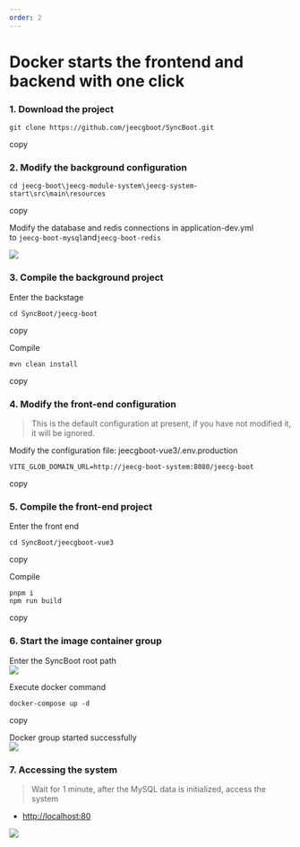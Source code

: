 ```yaml
---
order: 2
---
```


# Docker starts the frontend and backend with one click

### 1\. Download the project

```
git clone https://github.com/jeecgboot/SyncBoot.git
```

copy

### 2\. Modify the background configuration

```
cd jeecg-boot\jeecg-module-system\jeecg-system-start\src\main\resources
```

copy

Modify the database and redis connections in application-dev.yml  
to `jeecg-boot-mysql`and`jeecg-boot-redis`

![](/images/335c815c5c7b8d084c00b8de32d9b980be89d23dd8e2c8495adbf58823daa09b.png)

### 3\. Compile the background project

Enter the backstage

```
cd SyncBoot/jeecg-boot
```

copy

Compile

```
mvn clean install
```

copy

### 4\. Modify the front-end configuration

> This is the default configuration at present, if you have not modified it, it will be ignored.

Modify the configuration file: jeecgboot-vue3/.env.production

```
VITE_GLOB_DOMAIN_URL=http://jeecg-boot-system:8080/jeecg-boot
```

copy

### 5\. Compile the front-end project

Enter the front end

```
cd SyncBoot/jeecgboot-vue3
```

copy

Compile

```
pnpm i
npm run build
```

copy

### 6\. Start the image container group

Enter the SyncBoot root path  
![](/images/c27f77c8b095df558b004b67894ea6a89c588891b230cb529d417cc8c24f136c.png)

Execute docker command

```
docker-compose up -d
```

copy

Docker group started successfully  
![](/images/a0c59b8105f591bd2bf4b79e390bf667340e5f35a3fec38a9b74c1561109488f.png)

### 7\. Accessing the system

> Wait for 1 minute, after the MySQL data is initialized, access the system

- [http://localhost:80](http://localhost:80)

![](/images/34b4250333e185e51cfe772286bde21bbb9e5e277834880e20c95077768095f2.png)
